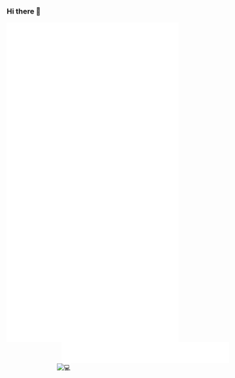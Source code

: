 ### Hi there 👋

<img align="left" width="390" alt="💻" src="https://github.com/SeungyeonHwang/SeungyeonHwang/blob/main/metrics2.svg">
<img align="right" width="380" alt="💻" src="https://github.com/SeungyeonHwang/SeungyeonHwang/blob/main/achievements3.svg">
<img align="right" width="390" alt="💻" src="https://github.com/SeungyeonHwang/SeungyeonHwang/blob/main/anilist2.svg">